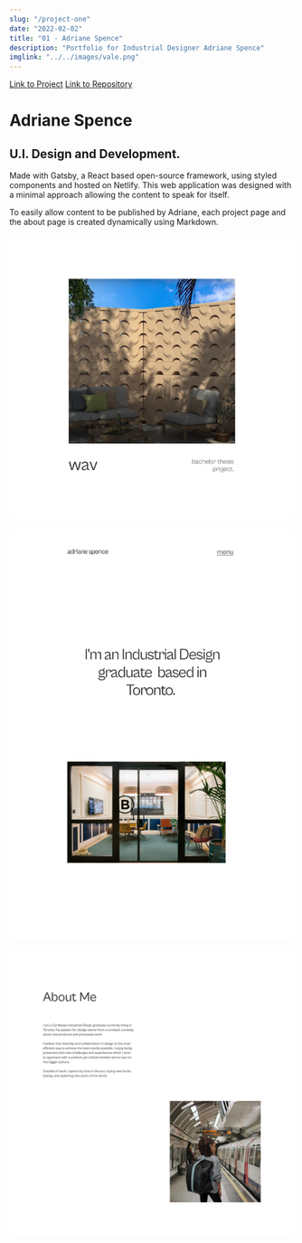 ```yaml
---
slug: "/project-one"
date: "2022-02-02"
title: "01 - Adriane Spence"
description: "Portfolio for Industrial Designer Adriane Spence"
imglink: "../../images/vale.png"
---
```

[Link to Project](https://dazzling-pika-20e680.netlify.app/) [Link to Repository](https://github.com/omnipoutine/adriane-spence-portfolio)

# Adriane Spence

## U.I. Design and Development.





Made with Gatsby, a React based open-source framework, using styled components and hosted on Netlify. This web application was designed with a minimal approach allowing the content to speak for itself.

To easily allow content to be published by Adriane, each project page and the about page is created dynamically using Markdown.





![ALT TEXT](../../images/as1.png)

![ALT TEXT](../../images/as2.png)

![ALT TEXT](../../images/as3.png)